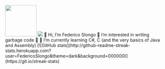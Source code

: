 <img src="https://avatars.githubusercontent.com/u/73640124?v=4" width="100"/>   
<img src = "https://komarev.com/ghpvc/?username=FedericoSlongo">  
👋 Hi, I’m Federico Slongo 💖 I’m interested in writing garbage code 💖 🌱 I’m currently learning C#, C (and the very basics of Java and Assembly)   
[![GitHub stats](http://github-readme-streak-stats.herokuapp.com?user=FedericoSlongo&theme=dark&background=000000)](https://git.io/streak-stats)
